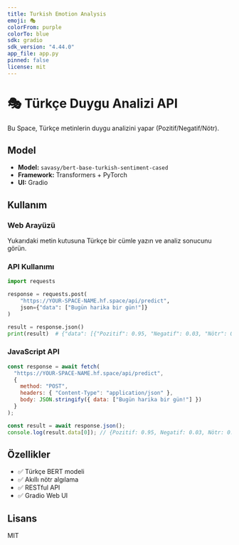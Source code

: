 ```yaml
---
title: Turkish Emotion Analysis
emoji: 🎭
colorFrom: purple
colorTo: blue
sdk: gradio
sdk_version: "4.44.0"
app_file: app.py
pinned: false
license: mit
---
```


# 🎭 Türkçe Duygu Analizi API

Bu Space, Türkçe metinlerin duygu analizini yapar (Pozitif/Negatif/Nötr).

## Model

- **Model:** `savasy/bert-base-turkish-sentiment-cased`
- **Framework:** Transformers + PyTorch
- **UI:** Gradio

## Kullanım

### Web Arayüzü
Yukarıdaki metin kutusuna Türkçe bir cümle yazın ve analiz sonucunu görün.

### API Kullanımı

```python
import requests

response = requests.post(
    "https://YOUR-SPACE-NAME.hf.space/api/predict",
    json={"data": ["Bugün harika bir gün!"]}
)

result = response.json()
print(result)  # {"data": [{"Pozitif": 0.95, "Negatif": 0.03, "Nötr": 0.02}]}
```

### JavaScript API

```javascript
const response = await fetch(
  "https://YOUR-SPACE-NAME.hf.space/api/predict",
  {
    method: "POST",
    headers: { "Content-Type": "application/json" },
    body: JSON.stringify({ data: ["Bugün harika bir gün!"] })
  }
);

const result = await response.json();
console.log(result.data[0]); // {Pozitif: 0.95, Negatif: 0.03, Nötr: 0.02}
```

## Özellikler

- ✅ Türkçe BERT modeli
- ✅ Akıllı nötr algılama
- ✅ RESTful API
- ✅ Gradio Web UI

## Lisans

MIT

